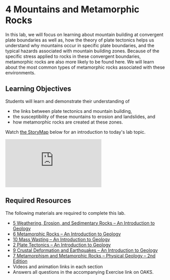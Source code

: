 # **4 Mountains and Metamorphic Rocks**

In this lab, we will focus on learning about mountain building at convergent plate boundaries as well as, how the theory of plate tectonics helps us understand why mountains occur in specific plate boundaries, and the typical hazards associated with mountain building zones.  Because of the specific stress applied to rocks in these convergent boundaries, metamorphic rocks are also more likely to be found here. We will learn about the most common types of metamorphic rocks associated with these environments.

## Learning Objectives

Students will learn and demonstrate their understanding of
- the links between plate tectonics and mountain building,
- the susceptibility of these mountains to erosion and landslides, and
- how metamorphic rocks are created at these zones.

Watch [the StoryMap](https://arcg.is/n9jOW) below for an introduction to today's lab topic.

<div class="container">
<iframe src="https://storymaps.arcgis.com/stories/7be1ee177801417297f7ded3590617eb"
frameborder="0" allowfullscreen class="video"></iframe>
</div>


## Required Resources

The following materials are required to complete this lab.

- [5 Weathering, Erosion, and Sedimentary Rocks – An Introduction to Geology](https://slcc.pressbooks.pub/introgeology/chapter/5-weathering-erosion-and-sedimentary-rocks/)
- [6 Metamorphic Rocks – An Introduction to Geology](https://slcc.pressbooks.pub/introgeology/chapter/6-metamorphic-rocks/)
- [10 Mass Wasting – An Introduction to Geology](https://slcc.pressbooks.pub/introgeology/chapter/10-mass-wasting/)
- [2 Plate Tectonics – An Introduction to Geology](https://slcc.pressbooks.pub/introgeology/chapter/2-plate-tectonics/)
- [9 Crustal Deformation and Earthquakes – An Introduction to Geology](https://slcc.pressbooks.pub/introgeology/chapter/9-crustal-deformation-and-earthquakes/)
- [7 Metamorphism and Metamorphic Rocks – Physical Geology – 2nd Edition](https://opentextbc.ca/physicalgeology2ed/part/chapter-7-metamorphism-and-metamorphic-rocks/)
- Videos and animation links in each section
- Answers all questions in the accompanying Exercise link on OAKS.